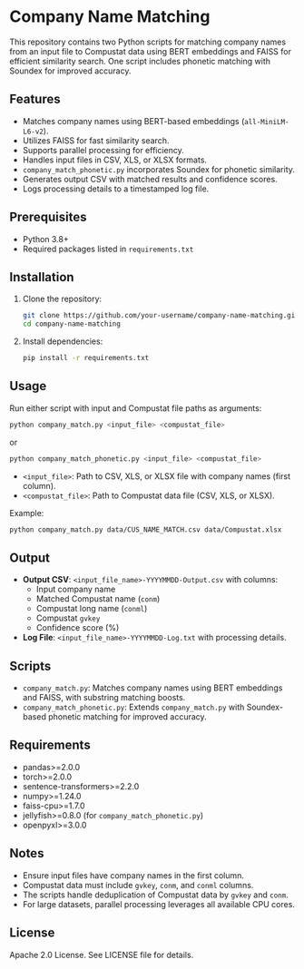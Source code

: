 # Company Name Matching

This repository contains two Python scripts for matching company names from an input file to Compustat data using BERT embeddings and FAISS for efficient similarity search. One script includes phonetic matching with Soundex for improved accuracy.

## Features

- Matches company names using BERT-based embeddings (`all-MiniLM-L6-v2`).
- Utilizes FAISS for fast similarity search.
- Supports parallel processing for efficiency.
- Handles input files in CSV, XLS, or XLSX formats.
- `company_match_phonetic.py` incorporates Soundex for phonetic similarity.
- Generates output CSV with matched results and confidence scores.
- Logs processing details to a timestamped log file.

## Prerequisites

- Python 3.8+
- Required packages listed in `requirements.txt`

## Installation

1. Clone the repository:
   ```bash
   git clone https://github.com/your-username/company-name-matching.git
   cd company-name-matching
   ```

2. Install dependencies:
   ```bash
   pip install -r requirements.txt
   ```

## Usage

Run either script with input and Compustat file paths as arguments:

```bash
python company_match.py <input_file> <compustat_file>
```

or

```bash
python company_match_phonetic.py <input_file> <compustat_file>
```

- `<input_file>`: Path to CSV, XLS, or XLSX file with company names (first column).
- `<compustat_file>`: Path to Compustat data file (CSV, XLS, or XLSX).

Example:
```bash
python company_match.py data/CUS_NAME_MATCH.csv data/Compustat.xlsx
```

## Output

- **Output CSV**: `<input_file_name>-YYYYMMDD-Output.csv` with columns:
  - Input company name
  - Matched Compustat name (`conm`)
  - Compustat long name (`conml`)
  - Compustat `gvkey`
  - Confidence score (%)
- **Log File**: `<input_file_name>-YYYYMMDD-Log.txt` with processing details.

## Scripts

- `company_match.py`: Matches company names using BERT embeddings and FAISS, with substring matching boosts.
- `company_match_phonetic.py`: Extends `company_match.py` with Soundex-based phonetic matching for improved accuracy.

## Requirements

- pandas>=2.0.0
- torch>=2.0.0
- sentence-transformers>=2.2.0
- numpy>=1.24.0
- faiss-cpu>=1.7.0
- jellyfish>=0.8.0 (for `company_match_phonetic.py`)
- openpyxl>=3.0.0

## Notes

- Ensure input files have company names in the first column.
- Compustat data must include `gvkey`, `conm`, and `conml` columns.
- The scripts handle deduplication of Compustat data by `gvkey` and `conm`.
- For large datasets, parallel processing leverages all available CPU cores.

## License

Apache 2.0 License. See LICENSE file for details.
